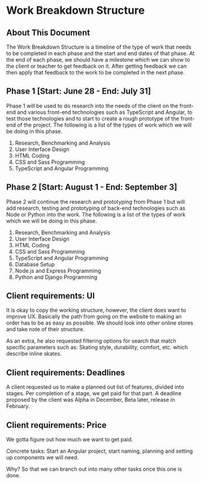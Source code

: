 # Work Breakdown Structure

## About This Document
The Work Breakdown Structure is a timeline of the type of work that needs to be completed in each phase and the start and end dates of that phase. At the end of each phase, we should have a milestone which we can show to the client or teacher to get feedback on it. After getting feedback we can then apply that feedback to the work to be completed in the next phase.

## Phase 1 [Start: June 28 - End: July 31]
Phase 1 will be used to do research into the needs of the client on the front-end and various front-end technologies such as TypeScript and Angular, to test those technologies and to start to create a rough prototype of the front-end of the project. The following is a list of the types of work which we will be doing in this phase.

1. Research, Benchmarking and Analysis
2. User Interface Design
3. HTML Coding
4. CSS and Sass Programming
5. TypeScript and Angular Programming


## Phase 2 [Start: August 1 - End: September 3]
Phase 2 will continue the research and prototyping from Phase 1 but will add research, testing and prototyping of back-end technologies such as Node or Python into the work. The following is a list of the types of work which we will be doing in this phase.

1. Research, Benchmarking and Analysis
2. User Interface Design
3. HTML Coding
4. CSS and Sass Programming
5. TypeScript and Angular Programming
6. Database Setup
7. Node.js and Express Programming
8. Python and Django Programming



## Client requirements: UI
It is okay to copy the working structure, however, the client does want to improve UX. Basically the path from going on the website to making an order has to be as easy as possible. We should look into other online stores and take note of their structure.

As an extra, he also requested filtering options for search that match specific parameters such as: Skating style, durability, comfort, etc. which describe inline skates.

## Client requirements: Deadlines
A client requested us to make a planned out list of features, divided into stages. Per completion of a stage, we get paid for that part.
A deadline proposed by the client was Alpha in December, Beta later, release in February. 

## Client requirements: Price
We gotta figure out how much we want to get paid.


Concrete tasks:
Start an Angular project, start naming, planning and setting up components we will need.

Why? So that we can branch out into many other tasks once this one is done.
